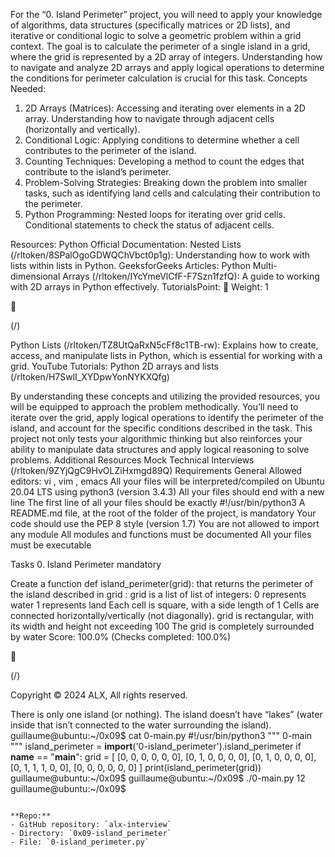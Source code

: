 For the “0. Island Perimeter” project, you will need to apply your knowledge of algorithms, data structures
(specifically matrices or 2D lists), and iterative or conditional logic to solve a geometric problem within a
grid context. The goal is to calculate the perimeter of a single island in a grid, where the grid is represented
by a 2D array of integers. Understanding how to navigate and analyze 2D arrays and apply logical
operations to determine the conditions for perimeter calculation is crucial for this task.
Concepts Needed:
1. 2D Arrays (Matrices):
Accessing and iterating over elements in a 2D array.
Understanding how to navigate through adjacent cells (horizontally and vertically).
2. Conditional Logic:
Applying conditions to determine whether a cell contributes to the perimeter of the island.
3. Counting Techniques:
Developing a method to count the edges that contribute to the island’s perimeter.
4. Problem-Solving Strategies:
Breaking down the problem into smaller tasks, such as identifying land cells and calculating
their contribution to the perimeter.
5. Python Programming:
Nested loops for iterating over grid cells.
Conditional statements to check the status of adjacent cells.

Resources:
Python Official Documentation:
Nested Lists (/rltoken/8SPalOgoGDWQChVbct0p1g): Understanding how to work with lists
within lists in Python.
GeeksforGeeks Articles:
Python Multi-dimensional Arrays (/rltoken/IYcYmeVlCfF-F7Szn1fzfQ): A guide to working with
2D arrays in Python effectively.
TutorialsPoint:
 Weight: 1



(/)

Python Lists (/rltoken/TZ8UtQaRxN5cFf8c1TB-rw): Explains how to create, access, and
manipulate lists in Python, which is essential for working with a grid.
YouTube Tutorials:
Python 2D arrays and lists (/rltoken/H7SwlI_XYDpwYonNYKXQfg)

By understanding these concepts and utilizing the provided resources, you will be equipped to approach
the problem methodically. You’ll need to iterate over the grid, apply logical operations to identify the
perimeter of the island, and account for the specific conditions described in the task. This project not only
tests your algorithmic thinking but also reinforces your ability to manipulate data structures and apply
logical reasoning to solve problems.
Additional Resources
Mock Technical Interviews (/rltoken/9ZYjQgC9HvOLZiHxmgd89Q)
Requirements
General
Allowed editors: vi , vim , emacs
All your files will be interpreted/compiled on Ubuntu 20.04 LTS using python3 (version 3.4.3)
All your files should end with a new line
The first line of all your files should be exactly #!/usr/bin/python3
A README.md file, at the root of the folder of the project, is mandatory
Your code should use the PEP 8 style (version 1.7)
You are not allowed to import any module
All modules and functions must be documented
All your files must be executable

Tasks
0. Island Perimeter mandatory

Create a function def island_perimeter(grid): that returns the perimeter of the island described in grid :
grid is a list of list of integers:
0 represents water
1 represents land
Each cell is square, with a side length of 1
Cells are connected horizontally/vertically (not diagonally).
grid is rectangular, with its width and height not exceeding 100
The grid is completely surrounded by water
Score: 100.0% (Checks completed: 100.0%)



(/)

Copyright © 2024 ALX, All rights reserved.

There is only one island (or nothing).
The island doesn’t have “lakes” (water inside that isn’t connected to the water surrounding the island).
guillaume@ubuntu:~/0x09$ cat 0-main.py
#!/usr/bin/python3
"""
0-main
"""
island_perimeter = __import__('0-island_perimeter').island_perimeter
if __name__ == "__main__":
grid = [
[0, 0, 0, 0, 0, 0],
[0, 1, 0, 0, 0, 0],
[0, 1, 0, 0, 0, 0],
[0, 1, 1, 1, 0, 0],
[0, 0, 0, 0, 0, 0]
]
print(island_perimeter(grid))
guillaume@ubuntu:~/0x09$
guillaume@ubuntu:~/0x09$ ./0-main.py
12
guillaume@ubuntu:~/0x09$
```

**Repo:**
- GitHub repository: `alx-interview`
- Directory: `0x09-island_perimeter`
- File: `0-island_perimeter.py`
